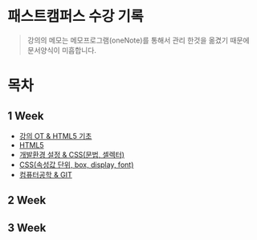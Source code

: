 # 패스트캠퍼스 수강 기록

>강의의 메모는 메모프로그램(oneNote)를 통해서 관리 한것을 옮겼기 때문에  
문서양식이 미흡합니다.

# 목차

## 1 Week
- [강의 OT & HTML5 기초](https://github.com/downmix/til/blob/master/1-week/1day.md)
- [HTML5](https://github.com/downmix/til/blob/master/1-week/2day.md)
- [개발환경 설정 & CSS(문법, 셀렉터)](https://github.com/downmix/til/blob/master/1-week/3day.md)
- [CSS(속성값 단위, box, display, font)](https://github.com/downmix/til/blob/master/1-week/4day.md)
- [컴퓨터공학 & GIT](https://github.com/downmix/til/blob/master/1-week/5day.md)


## 2 Week

## 3 Week